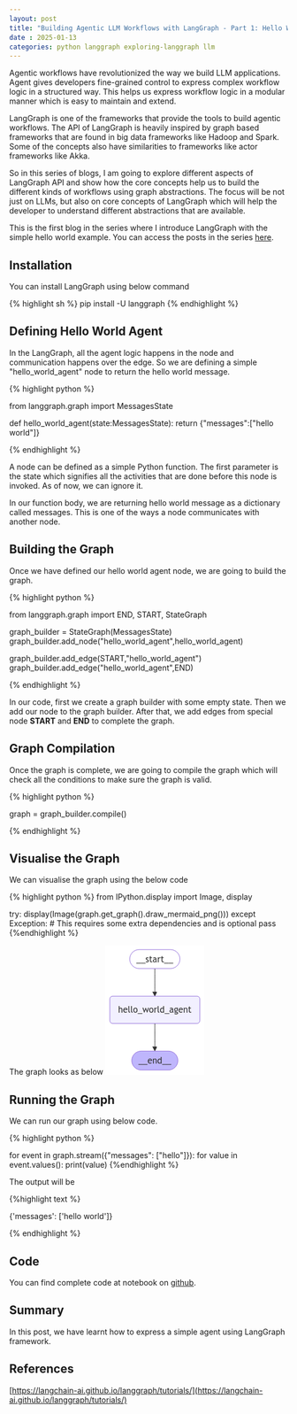 ```yaml
---
layout: post
title: "Building Agentic LLM Workflows with LangGraph - Part 1: Hello World"
date : 2025-01-13
categories: python langgraph exploring-langgraph llm
---
```

Agentic workflows have revolutionized the way we build LLM applications. Agent gives developers fine-grained control to express complex workflow logic in a structured way. This helps us express workflow logic in a modular manner which is easy to maintain and extend.

LangGraph is one of the frameworks that provide the tools to build agentic workflows. The API of LangGraph is heavily inspired by graph based frameworks that are found in big data frameworks like Hadoop and Spark. Some of the concepts also have similarities to frameworks like actor frameworks like Akka.

So in this series of blogs, I am going to explore different aspects of LangGraph API and show how the core concepts help us to build the different kinds of workflows using graph abstractions. The focus will be not just on LLMs, but also on core concepts of LangGraph which will help the developer to understand different abstractions that are available.



This is the first blog in the series where I introduce LangGraph with the simple hello world example. You can access the posts in the series [here](/categories/exploring-langgraph).


## Installation

You can install LangGraph using below command

{% highlight sh %}
pip install -U langgraph
{% endhighlight %}

## Defining Hello World Agent

In the LangGraph, all the agent logic happens in the node and communication happens over the edge. So we are defining a simple "hello_world_agent" node to return the hello world message.

{% highlight python %}

from langgraph.graph import MessagesState

def hello_world_agent(state:MessagesState):
    return {"messages":["hello world"]}
        
{% endhighlight %}

A node can be defined as a simple Python function. The first parameter is the state which signifies all the activities that are done before this node is invoked. As of now, we can ignore it.

In our function body, we are returning hello world message as a dictionary called messages. This is one of the ways a node communicates with another node.

## Building the Graph

Once we have defined our hello world agent node, we are going to build the graph.

{% highlight python %}

from langgraph.graph import END, START, StateGraph

graph_builder = StateGraph(MessagesState)
graph_builder.add_node("hello_world_agent",hello_world_agent)

graph_builder.add_edge(START,"hello_world_agent")
graph_builder.add_edge("hello_world_agent",END)

{% endhighlight %}

In our code, first we create a graph builder with some empty state. Then we add our node to the graph builder. After that, we add edges from special node **START** and **END** to complete the graph.

## Graph Compilation

Once the graph is complete, we are going to compile the graph which will check all the conditions to make sure the graph is valid.

{% highlight python %}

graph = graph_builder.compile()

{% endhighlight %}

## Visualise the Graph

We can visualise the graph using the below code

{% highlight python %}
from IPython.display import Image, display

try:
    display(Image(graph.get_graph().draw_mermaid_png()))
except Exception:
    # This requires some extra dependencies and is optional
    pass
{%endhighlight %}

The graph looks as below
![Hello World Graph](/images/langgraph/hello_world_graph.png)


## Running the Graph
We can run our graph using below code.

{% highlight python %}

for event in graph.stream({"messages": ["hello"]}):
    for value in event.values():
        print(value)
{%endhighlight %}

The output will be

{%highlight text %}

{'messages': ['hello world']}

{% endhighlight %}

## Code

You can find complete code at notebook on [github](https://github.com/phatak-dev/langgraph-examples/blob/master/Hello%20World.ipynb).

## Summary
In this post, we have learnt how to express a simple agent using LangGraph framework.

## References
[https://langchain-ai.github.io/langgraph/tutorials/](https://langchain-ai.github.io/langgraph/tutorials/)
